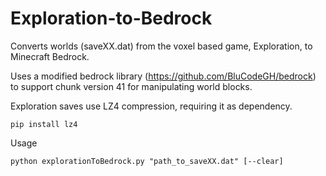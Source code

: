 # Exploration-to-Bedrock
Converts worlds (saveXX.dat) from the voxel based game, Exploration, to Minecraft Bedrock.

Uses a modified bedrock library (https://github.com/BluCodeGH/bedrock) to support chunk version 41 for manipulating world blocks.

Exploration saves use LZ4 compression, requiring it as dependency.
```
pip install lz4
```
Usage
```
python explorationToBedrock.py "path_to_saveXX.dat" [--clear]
```
